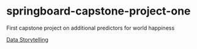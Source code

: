 # springboard-capstone-project-one
First capstone project on additional predictors for world happiness

[Data Storytelling](https://nbviewer.jupyter.org/github/nina-driver/Springboard-Capstone-Project-1/blob/master/Data%20Storytelling%20-%20World%20Happiness%20and%20Gender%20Development%20%26%20Inequality.ipynb)
